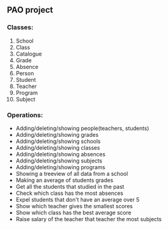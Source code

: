 ## PAO project

### Classes:
1. School
2. Class
3. Catalogue
4. Grade
5. Absence
6. Person
7. Student
8. Teacher
9. Program
10. Subject


### Operations:
* Adding/deleting/showing people(teachers, students)
* Adding/deleting/showing grades
* Adding/deleting/showing schools
* Adding/deleting/showing classes
* Adding/deleting/showing absences
* Adding/deleting/showing subjects
* Adding/deleting/showing programs
* Showing a treeview of all data from a school
* Making an average of students grades
* Get all the students that studied in the past
* Check which class has the most absences
* Expel students that don't have an average over 5
* Show which teacher gives the smallest scores
* Show which class has the best average score
* Raise salary of the teacher that teacher the most subjects

